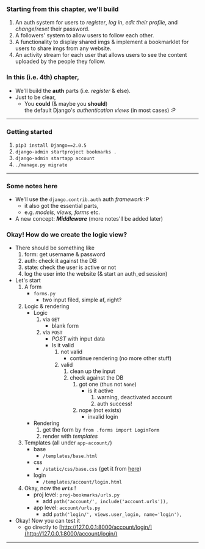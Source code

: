 ### Starting **from this chapter**, we'll build 
1. An auth system for users to *register*, *log in*, *edit their profile*,  and *change*/*reset* their password.
2. A followers' system to allow users to follow each other.
3. A functionality to display shared imgs & implement a bookmarklet for users to share imgs from any website. 
4. An activity stream for each user that allows users to see the content uploaded by the people they follow.

### In **this** (i.e. 4th) chapter, 
- We'll build the **auth** parts (i.e. *register* & else).
- Just to be clear, 
    - You **could** (& maybe you **should**)<br>the default Django's *authentication views* (in most cases) :P

--------

### Getting started 
1. ```pip3 install Django==2.0.5```
2. ```django-admin startproject bookmarks .```
3. ```django-admin startapp account```
4. ```./manage.py migrate```

------ 

### Some notes here 
- We'll use the ```django.contrib.auth``` auth *framework* :P
    - it also got the essential parts, 
    - e.g. *models, views, forms* etc.
 - A new concept: ***Middleware*** (more notes'll be added later)

### Okay! How do we create the **logic view**?
- There should be something like 
    1. form: get username & password 
    2. auth: check it against the DB
    3. state: check the user is active or not 
    4. log the user into the website (& start an auth_ed session)
- Let's start 
    1. A form
        - ```forms.py```
            - two input filed, simple af, right?
    2. Logic & rendering 
        - Logic
            1. via ```GET```
                - blank form 
            2. via ```POST```
                - *POST* with input data 
                - Is it valid 
                    1. not valid 
                        - continue rendering (no more other stuff)
                    2. valid 
                        1. clean up the input 
                        2. check against the DB
                            1. got one (thus not ```None```)
                                - is it active  
                                    1. warning, deactivated account
                                    2. auth success!
                            2. nope (not exists)
                                - invalid login
        - Rendering 
            1. get the form by ```from .forms import LoginForm```
            2. render with *templates* 
    3. Templates (all under ```app-account/```)
        - base 
            - ```/templates/base.html```
        - css
            - ```/static/css/base.css``` (get it from [here](https://raw.githubusercontent.com/PacktPublishing/Django-2-by-Example/master/Chapter04/bookmarks/account/static/css/base.css))
        - login
            - ```/templates/account/login.html```
    4. Okay, now the ***```urls```*** !
        - proj level: ```proj-bookmarks/urls.py```
            - add ```path('account/', include('account.urls')),```
        - app level: ```account/urls.py```
            - add ```path('login/', views.user_login, name='login'),```
- Okay! Now you can test it 
    - go directly to [http://127.0.0.1:8000/account/login/](http://127.0.0.1:8000/account/login/)

-------- 

### 